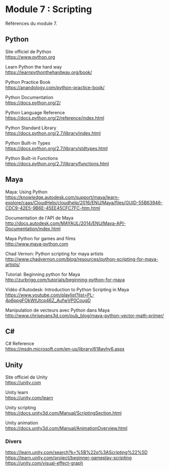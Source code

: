 # Module 7 : Scripting

Références du module 7.

## Python

Site officiel de Python  
https://www.python.org

Learn Python the hard way  
https://learnpythonthehardway.org/book/

Python Practice Book  
https://anandology.com/python-practice-book/

Python Documentation  
https://docs.python.org/2/

Python Language Reference  
https://docs.python.org/2/reference/index.html

Python Standard Library  
https://docs.python.org/2.7/library/index.html

Python Built-in Types  
https://docs.python.org/2.7/library/stdtypes.html

Python Built-in Functions  
https://docs.python.org/2.7/library/functions.html

## Maya

Maya: Using Python  
https://knowledge.autodesk.com/support/maya/learn-explore/caas/CloudHelp/cloudhelp/2016/ENU/Maya/files/GUID-55B63946-CDC9-42E5-9B6E-45EE45CFC7FC-htm.html

Documentation de l'API de Maya  
http://docs.autodesk.com/MAYAUL/2014/ENU/Maya-API-Documentation/index.html

Maya Python for games and films  
http://www.maya-python.com

Chad Vernon: Python scripting for maya artists  
http://www.chadvernon.com/blog/resources/python-scripting-for-maya-artists/

Tutorial: Beginning python for Maya  
http://zurbrigg.com/tutorials/beginning-python-for-maya

Vidéo d'Autodesk: Introduction to Python Scripting in Maya  
https://www.youtube.com/playlist?list=PL-4p6ppgFOkWtUtcp46Z_AufwVP0CougD

Manipulation de vecteurs avec Python dans Maya  
http://www.chrisevans3d.com/pub_blog/maya-python-vector-math-primer/

## C#

C# Reference  
https://msdn.microsoft.com/en-us/library/618ayhy6.aspx

## Unity

Site officiel de Unity  
https://unity.com

Unity learn  
https://unity.com/learn

Unity scripting  
https://docs.unity3d.com/Manual/ScriptingSection.html

Unity animation  
https://docs.unity3d.com/Manual/AnimationOverview.html

### Divers
https://learn.unity.com/search?k=%5B%22q%3AScripting%22%5D
https://learn.unity.com/project/beginner-gameplay-scripting
https://unity.com/visual-effect-graph
